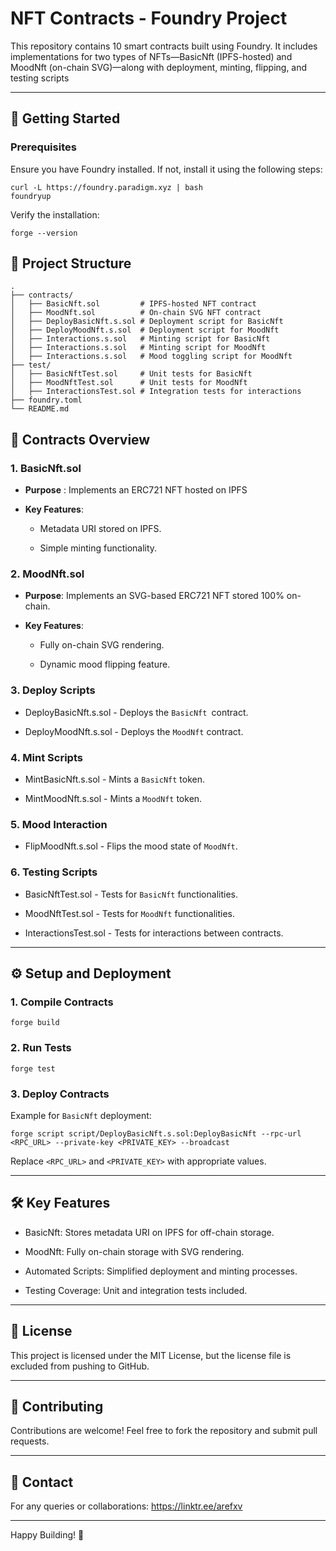 # NFT Contracts - Foundry Project

This repository contains 10 smart contracts built using Foundry. It includes implementations for two types of NFTs—BasicNft (IPFS-hosted) and MoodNft (on-chain SVG)—along with deployment, minting, flipping, and testing scripts

---

## 🚀 Getting Started


### Prerequisites

Ensure you have Foundry installed. If not, install it using the following steps:

```
curl -L https://foundry.paradigm.xyz | bash
foundryup
```

Verify the installation:

```
forge --version
```

## 📂 Project Structure

```
.
├── contracts/
│   ├── BasicNft.sol         # IPFS-hosted NFT contract
│   ├── MoodNft.sol          # On-chain SVG NFT contract
│   ├── DeployBasicNft.s.sol # Deployment script for BasicNft
│   ├── DeployMoodNft.s.sol  # Deployment script for MoodNft
│   ├── Interactions.s.sol   # Minting script for BasicNft
│   ├── Interactions.s.sol   # Minting script for MoodNft
│   ├── Interactions.s.sol   # Mood toggling script for MoodNft
├── test/
│   ├── BasicNftTest.sol     # Unit tests for BasicNft
│   ├── MoodNftTest.sol      # Unit tests for MoodNft
│   ├── InteractionsTest.sol # Integration tests for interactions
├── foundry.toml
└── README.md
```


## 📜 Contracts Overview

### 1. BasicNft.sol

* **Purpose** : Implements an ERC721 NFT hosted on IPFS

* **Key Features**:

  * Metadata URI stored on IPFS.

  * Simple minting functionality.

### 2. MoodNft.sol

* **Purpose**: Implements an SVG-based ERC721 NFT stored 100% on-chain.

* **Key Features**:

  * Fully on-chain SVG rendering.

  * Dynamic mood flipping feature.

### 3. Deploy Scripts

* DeployBasicNft.s.sol - Deploys the `BasicNft `contract.

* DeployMoodNft.s.sol - Deploys the `MoodNft` contract.

### 4. Mint Scripts

* MintBasicNft.s.sol - Mints a `BasicNft` token.

* MintMoodNft.s.sol - Mints a `MoodNft` token.

### 5. Mood Interaction

* FlipMoodNft.s.sol - Flips the mood state of `MoodNft`.

### 6. Testing Scripts

* BasicNftTest.sol - Tests for `BasicNft` functionalities.

* MoodNftTest.sol - Tests for `MoodNft` functionalities.

* InteractionsTest.sol - Tests for interactions between contracts.

---

## ⚙️ Setup and Deployment



### 1. Compile Contracts
```
forge build
```
### 2. Run Tests
```
forge test
```
### 3. Deploy Contracts

Example for `BasicNft` deployment:
```
forge script script/DeployBasicNft.s.sol:DeployBasicNft --rpc-url <RPC_URL> --private-key <PRIVATE_KEY> --broadcast
```
Replace `<RPC_URL>` and `<PRIVATE_KEY>` with appropriate values.

---

## 🛠 Key Features

* BasicNft: Stores metadata URI on IPFS for off-chain storage.

* MoodNft: Fully on-chain storage with SVG rendering.

* Automated Scripts: Simplified deployment and minting processes.

* Testing Coverage: Unit and integration tests included.

---
## 📄 License

This project is licensed under the MIT License, but the license file is excluded from pushing to GitHub.

---

## 👥 Contributing

Contributions are welcome! Feel free to fork the repository and submit pull requests.

---

## 📧 Contact

For any queries or collaborations: 
https://linktr.ee/arefxv

---

Happy Building! 🚀
